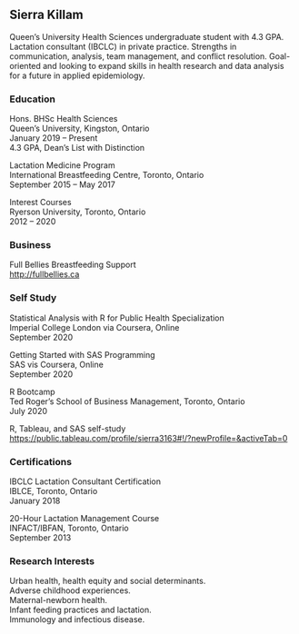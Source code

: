 ## Sierra Killam

Queen’s University Health Sciences undergraduate student with 4.3 GPA. Lactation consultant (IBCLC) in private practice. Strengths in communication, analysis, team management, and conflict resolution. Goal-oriented and looking to expand skills in health research and data analysis for a future in applied epidemiology. 

### Education

Hons. BHSc Health Sciences
<br> Queen’s University, Kingston, Ontario
<br>January 2019 – Present
<br>4.3 GPA, Dean’s List with Distinction

Lactation Medicine Program
<br>International Breastfeeding Centre, Toronto, Ontario
<br>September 2015 – May 2017

Interest Courses
<br>Ryerson University, Toronto, Ontario
<br>2012 – 2020

### Business
Full Bellies Breastfeeding Support
<br>http://fullbellies.ca

### Self Study

Statistical Analysis with R for Public Health Specialization
<br>Imperial College London via Coursera, Online
<br>September 2020

Getting Started with SAS Programming
<br>SAS vis Coursera, Online
<br>September 2020

R Bootcamp
<br>Ted Roger’s School of Business Management, Toronto, Ontario
<br>July 2020

R, Tableau, and SAS self-study
<br> https://public.tableau.com/profile/sierra3163#!/?newProfile=&activeTab=0

### Certifications

IBCLC Lactation Consultant Certification
<br>IBLCE, Toronto, Ontario
<br>January 2018

20-Hour Lactation Management Course
<br>INFACT/IBFAN, Toronto, Ontario 
<br>September 2013

### Research Interests

Urban health, health equity and social determinants. 
<br>Adverse childhood experiences. 
<br>Maternal-newborn health. 
<br>Infant feeding practices and lactation. 
<br>Immunology and infectious disease. 
